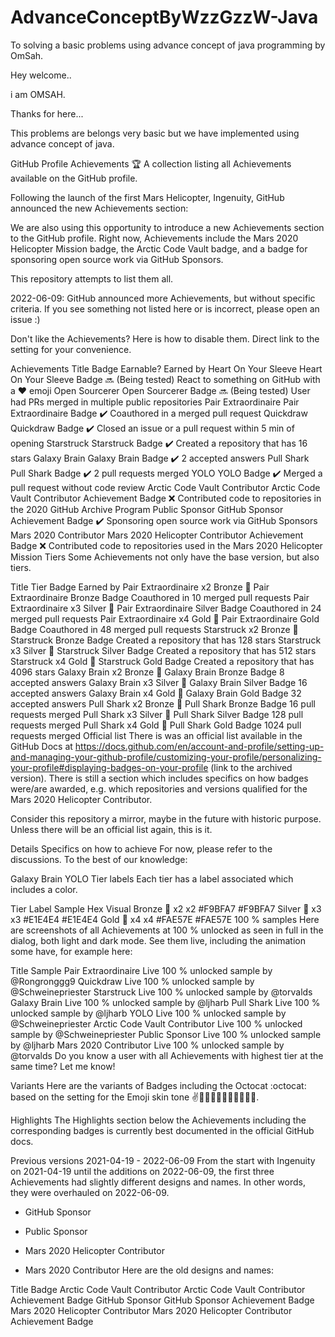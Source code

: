 # AdvanceConceptByWzzGzzW-Java
To solving a basic problems using advance concept of java programming by OmSah.

Hey welcome..

i am OMSAH.

Thanks for here...

This problems are belongs very basic but we have implemented using advance concept of java.


GitHub Profile Achievements 🏆
A collection listing all Achievements available on the GitHub profile.

Following the launch of the first Mars Helicopter, Ingenuity, GitHub announced the new Achievements section:

We are also using this opportunity to introduce a new Achievements section to the GitHub profile. Right now, Achievements include the Mars 2020 Helicopter Mission badge, the Arctic Code Vault badge, and a badge for sponsoring open source work via GitHub Sponsors.

This repository attempts to list them all.

2022-06-09: GitHub announced more Achievements, but without specific criteria. If you see something not listed here or is incorrect, please open an issue :)

Don't like the Achievements? Here is how to disable them. Direct link to the setting for your convenience.

Achievements
Title	Badge	Earnable?	Earned by
Heart On Your Sleeve	Heart On Your Sleeve Badge	🔜 (Being tested)	React to something on GitHub with a ❤️ emoji
Open Sourcerer	Open Sourcerer Badge	🔜 (Being tested)	User had PRs merged in multiple public repositories
Pair Extraordinaire	Pair Extraordinaire Badge	✔️	Coauthored in a merged pull request
Quickdraw	Quickdraw Badge	✔️	Closed an issue or a pull request within 5 min of opening
Starstruck	Starstruck Badge	✔️	Created a repository that has 16 stars
Galaxy Brain	Galaxy Brain Badge	✔️	2 accepted answers
Pull Shark	Pull Shark Badge	✔️	2 pull requests merged
YOLO	YOLO Badge	✔️	Merged a pull request without code review
Arctic Code Vault Contributor	Arctic Code Vault Contributor Achievement Badge	❌	Contributed code to repositories in the 2020 GitHub Archive Program
Public Sponsor	GitHub Sponsor Achievement Badge	✔️	Sponsoring open source work via GitHub Sponsors
Mars 2020 Contributor	Mars 2020 Helicopter Contributor Achievement Badge	❌	Contributed code to repositories used in the Mars 2020 Helicopter Mission
Tiers
Some Achievements not only have the base version, but also tiers.

Title	Tier	Badge	Earned by
Pair Extraordinaire x2	Bronze 🥉	Pair Extraordinaire Bronze Badge	Coauthored in 10 merged pull requests
Pair Extraordinaire x3	Silver 🥈	Pair Extraordinaire Silver Badge	Coauthored in 24 merged pull requests
Pair Extraordinaire x4	Gold 🥇	Pair Extraordinaire Gold Badge	Coauthored in 48 merged pull requests
Starstruck x2	Bronze 🥉	Starstruck Bronze Badge	Created a repository that has 128 stars
Starstruck x3	Silver 🥈	Starstruck Silver Badge	Created a repository that has 512 stars
Starstruck x4	Gold 🥇	Starstruck Gold Badge	Created a repository that has 4096 stars
Galaxy Brain x2	Bronze 🥉	Galaxy Brain Bronze Badge	8 accepted answers
Galaxy Brain x3	Silver 🥈	Galaxy Brain Silver Badge	16 accepted answers
Galaxy Brain x4	Gold 🥇	Galaxy Brain Gold Badge	32 accepted answers
Pull Shark x2	Bronze 🥉	Pull Shark Bronze Badge	16 pull requests merged
Pull Shark x3	Silver 🥈	Pull Shark Silver Badge	128 pull requests merged
Pull Shark x4	Gold 🥇	Pull Shark Gold Badge	1024 pull requests merged
Official list
There is was an official list available in the GitHub Docs at
https://docs.github.com/en/account-and-profile/setting-up-and-managing-your-github-profile/customizing-your-profile/personalizing-your-profile#displaying-badges-on-your-profile (link to the archived version).
There is still a section which includes specifics on how badges were/are awarded, e.g. which repositories and versions qualified for the Mars 2020 Helicopter Contributor.

Consider this repository a mirror, maybe in the future with historic purpose. Unless there will be an official list again, this is it.

Details
Specifics on how to achieve
For now, please refer to the discussions.
To the best of our knowledge:

Galaxy Brain
YOLO
Tier labels
Each tier has a label associated which includes a color.

Tier	Label	Sample	Hex	Visual
Bronze 🥉	x2	x2	#F9BFA7	#F9BFA7
Silver 🥈	x3	x3	#E1E4E4	#E1E4E4
Gold 🥇	x4	x4	#FAE57E	#FAE57E
100 % samples
Here are screenshots of all Achievements at 100 % unlocked as seen in full in the dialog, both light and dark mode.
See them live, including the animation some have, for example here:

Title	Sample
Pair Extraordinaire	Live 100 % unlocked sample by @Rongronggg9
Quickdraw	Live 100 % unlocked sample by @Schweinepriester
Starstruck	Live 100 % unlocked sample by @torvalds
Galaxy Brain	Live 100 % unlocked sample by @ljharb
Pull Shark	Live 100 % unlocked sample by @ljharb
YOLO	Live 100 % unlocked sample by @Schweinepriester
Arctic Code Vault Contributor	Live 100 % unlocked sample by @Schweinepriester
Public Sponsor	Live 100 % unlocked sample by @ljharb
Mars 2020 Contributor	Live 100 % unlocked sample by @torvalds
Do you know a user with all Achievements with highest tier at the same time? Let me know!

Variants
Here are the variants of Badges including the Octocat :octocat: based on the setting for the Emoji skin tone ✌️✌🏻✌🏼✌🏽✌🏾✌🏿.

Highlights
The Highlights section below the Achievements including the corresponding badges is currently best documented in the official GitHub docs.

Previous versions
2021-04-19 - 2022-06-09
From the start with Ingenuity on 2021-04-19 until the additions on 2022-06-09, the first three Achievements had slightly different designs and names. In other words, they were overhauled on 2022-06-09.

- GitHub Sponsor
+ Public Sponsor
- Mars 2020 Helicopter Contributor
+ Mars 2020 Contributor
Here are the old designs and names:

Title	Badge
Arctic Code Vault Contributor	Arctic Code Vault Contributor Achievement Badge
GitHub Sponsor	GitHub Sponsor Achievement Badge
Mars 2020 Helicopter Contributor	Mars 2020 Helicopter Contributor Achievement Badge